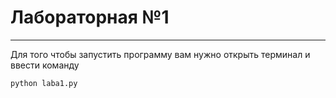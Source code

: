 # Лабораторная №1

---


Для того чтобы запустить программу вам нужно открыть терминал и ввести команду 

```
python laba1.py
```
